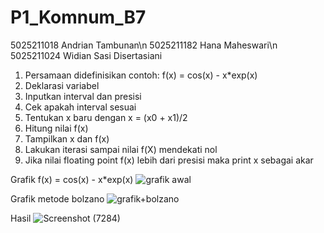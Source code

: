 # P1_Komnum_B7

5025211018 Andrian Tambunan\n
5025211182 Hana Maheswari\n
5025211024 Widian Sasi Disertasiani

1. Persamaan didefinisikan contoh: f(x) = cos(x) - x*exp(x)
2. Deklarasi variabel
3. Inputkan interval dan presisi
4. Cek apakah interval sesuai
5. Tentukan x baru dengan x = (x0 + x1)/2
6. Hitung nilai f(x)
7. Tampilkan x dan f(x)
7. Lakukan iterasi sampai nilai f(X) mendekati nol
8. Jika nilai floating point f(x) lebih dari presisi maka print x sebagai akar

Grafik f(x) = cos(x) - x*exp(x)
![grafik awal](https://user-images.githubusercontent.com/108173681/198042610-cfbff35a-095e-49b5-82ec-2dc1d1e09718.png)

Grafik metode bolzano
![grafik+bolzano](https://user-images.githubusercontent.com/108173681/198042799-f19bd43c-b0e9-4846-abd1-eb8398908158.png)

Hasil
![Screenshot (7284)](https://user-images.githubusercontent.com/108173681/198041805-bbb62965-9447-4fa2-ba20-b8647d2e004f.png)
